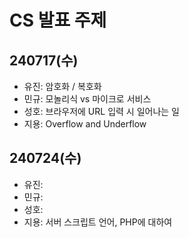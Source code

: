 # CS 발표 주제
## 240717(수)
- 유진: 암호화 / 복호화
- 민규: 모놀리식 vs 마이크로 서비스
- 성호: 브라우저에 URL 입력 시 일어나는 일
- 지용: Overflow and Underflow

## 240724(수)
- 유진: 
- 민규: 
- 성호: 
- 지용: 서버 스크립트 언어, PHP에 대하여